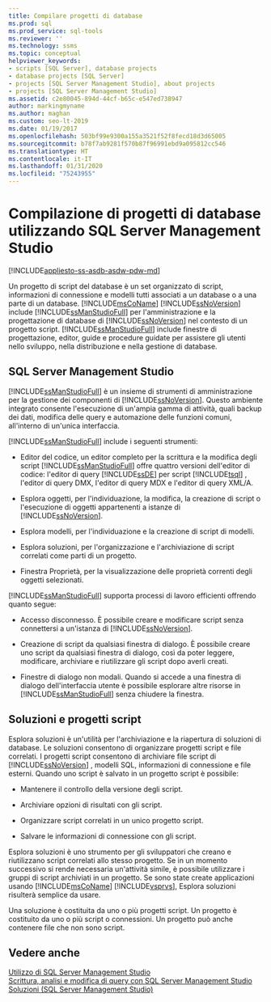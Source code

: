 ```yaml
---
title: Compilare progetti di database
ms.prod: sql
ms.prod_service: sql-tools
ms.reviewer: ''
ms.technology: ssms
ms.topic: conceptual
helpviewer_keywords:
- scripts [SQL Server], database projects
- database projects [SQL Server]
- projects [SQL Server Management Studio], about projects
- projects [SQL Server Management Studio]
ms.assetid: c2e80045-894d-44cf-b65c-e547ed738947
author: markingmyname
ms.author: maghan
ms.custom: seo-lt-2019
ms.date: 01/19/2017
ms.openlocfilehash: 503bf99e9300a155a3521f52f8fecd18d3d65005
ms.sourcegitcommit: b78f7ab9281f570b87f96991ebd9a095812cc546
ms.translationtype: HT
ms.contentlocale: it-IT
ms.lasthandoff: 01/31/2020
ms.locfileid: "75243955"
---
```

# <a name="build-database-projects-by-using-sql-server-management-studio"></a>Compilazione di progetti di database utilizzando SQL Server Management Studio

[!INCLUDE[appliesto-ss-asdb-asdw-pdw-md](../includes/appliesto-ss-asdb-asdw-pdw-md.md)]

Un progetto di script del database è un set organizzato di script, informazioni di connessione e modelli tutti associati a un database o a una parte di un database. [!INCLUDE[msCoName](../includes/msconame_md.md)] [!INCLUDE[ssNoVersion](../includes/ssnoversion-md.md)] include [!INCLUDE[ssManStudioFull](../includes/ssmanstudiofull-md.md)] per l'amministrazione e la progettazione di database di [!INCLUDE[ssNoVersion](../includes/ssnoversion-md.md)] nel contesto di un progetto script. [!INCLUDE[ssManStudioFull](../includes/ssmanstudiofull-md.md)] include finestre di progettazione, editor, guide e procedure guidate per assistere gli utenti nello sviluppo, nella distribuzione e nella gestione di database.  
  
## <a name="sql-server-management-studio"></a>SQL Server Management Studio  
[!INCLUDE[ssManStudioFull](../includes/ssmanstudiofull-md.md)] è un insieme di strumenti di amministrazione per la gestione dei componenti di [!INCLUDE[ssNoVersion](../includes/ssnoversion-md.md)]. Questo ambiente integrato consente l'esecuzione di un'ampia gamma di attività, quali backup dei dati, modifica delle query e automazione delle funzioni comuni, all'interno di un'unica interfaccia.  
  
[!INCLUDE[ssManStudioFull](../includes/ssmanstudiofull-md.md)] include i seguenti strumenti:  
  
-   Editor del codice, un editor completo per la scrittura e la modifica degli script [!INCLUDE[ssManStudioFull](../includes/ssmanstudiofull-md.md)] offre quattro versioni dell'editor di codice: l'editor di query [!INCLUDE[ssDE](../includes/ssde_md.md)] per script [!INCLUDE[tsql](../includes/tsql-md.md)] , l'editor di query DMX, l'editor di query MDX e l'editor di query XML/A.  
  
-   Esplora oggetti, per l'individuazione, la modifica, la creazione di script o l'esecuzione di oggetti appartenenti a istanze di [!INCLUDE[ssNoVersion](../includes/ssnoversion-md.md)].  
  
-   Esplora modelli, per l'individuazione e la creazione di script di modelli.  
  
-   Esplora soluzioni, per l'organizzazione e l'archiviazione di script correlati come parti di un progetto.  
  
-   Finestra Proprietà, per la visualizzazione delle proprietà correnti degli oggetti selezionati.  
  
[!INCLUDE[ssManStudioFull](../includes/ssmanstudiofull-md.md)] supporta processi di lavoro efficienti offrendo quanto segue:  
  
-   Accesso disconnesso. È possibile creare e modificare script senza connettersi a un'istanza di [!INCLUDE[ssNoVersion](../includes/ssnoversion-md.md)].  
  
-   Creazione di script da qualsiasi finestra di dialogo. È possibile creare uno script da qualsiasi finestra di dialogo, così da poter leggere, modificare, archiviare e riutilizzare gli script dopo averli creati.  
  
-   Finestre di dialogo non modali. Quando si accede a una finestra di dialogo dell'interfaccia utente è possibile esplorare altre risorse in [!INCLUDE[ssManStudioFull](../includes/ssmanstudiofull-md.md)] senza chiudere la finestra.  
  
## <a name="solutions-and-script-projects"></a>Soluzioni e progetti script  
Esplora soluzioni è un'utilità per l'archiviazione e la riapertura di soluzioni di database. Le soluzioni consentono di organizzare progetti script e file correlati. I progetti script consentono di archiviare file script di [!INCLUDE[ssNoVersion](../includes/ssnoversion-md.md)] , modelli SQL, informazioni di connessione e file esterni. Quando uno script è salvato in un progetto script è possibile:  
  
-   Mantenere il controllo della versione degli script.  
  
-   Archiviare opzioni di risultati con gli script.  
  
-   Organizzare script correlati in un unico progetto script.  
  
-   Salvare le informazioni di connessione con gli script.  
  
Esplora soluzioni è uno strumento per gli sviluppatori che creano e riutilizzano script correlati allo stesso progetto. Se in un momento successivo si rende necessaria un'attività simile, è possibile utilizzare i gruppi di script archiviati in un progetto. Se sono state create applicazioni usando [!INCLUDE[msCoName](../includes/msconame_md.md)] [!INCLUDE[vsprvs](../includes/vsprvs-md.md)], Esplora soluzioni risulterà semplice da usare.  
  
Una soluzione è costituita da uno o più progetti script. Un progetto è costituito da uno o più script o connessioni. Un progetto può anche contenere file che non sono script.  
  
## <a name="see-also"></a>Vedere anche  
[Utilizzo di SQL Server Management Studio](../ssms/use-sql-server-management-studio.md)  
[Scrittura, analisi e modifica di query con SQL Server Management Studio](https://msdn.microsoft.com/062051e4-4b77-4969-98ae-d2547c24ce3e)  
[Soluzioni &#40;SQL Server Management Studio&#41;](../ssms/solution/solutions-sql-server-management-studio.md)  
  
